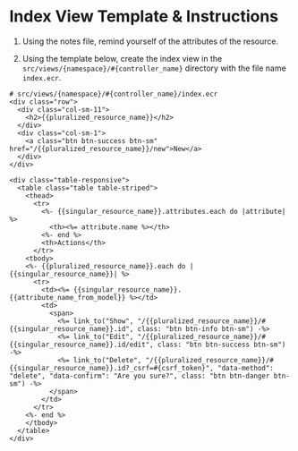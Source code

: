 # Index View Template & Instructions

1. Using the notes file, remind yourself of the attributes of the resource.

2. Using the template below, create the index view in the `src/views/{namespace}/#{controller_name}` directory with the file name `index.ecr`.

```crystal
# src/views/{namespace}/#{controller_name}/index.ecr
<div class="row">
  <div class="col-sm-11">
    <h2>{{pluralized_resource_name}}</h2>
  </div>
  <div class="col-sm-1">
    <a class="btn btn-success btn-sm" href="/{{pluralized_resource_name}}/new">New</a>
  </div>
</div>

<div class="table-responsive">
  <table class="table table-striped">
    <thead>
      <tr>
        <%- {{singular_resource_name}}.attributes.each do |attribute| %>
          <th><%= attribute.name %></th>
        <%- end %>
        <th>Actions</th>
      </tr>
    <tbody>
    <%- {{pluralized_resource_name}}.each do |{{singular_resource_name}}| %>
      <tr>
        <td><%= {{singular_resource_name}}.{{attribute_name_from_model}} %></td>
        <td>
          <span>
            <%= link_to("Show", "/{{pluralized_resource_name}}/#{{singular_resource_name}}.id", class: "btn btn-info btn-sm") -%>
            <%= link_to("Edit", "/{{pluralized_resource_name}}/#{{singular_resource_name}}.id/edit", class: "btn btn-success btn-sm") -%>
            <%= link_to("Delete", "/{{pluralized_resource_name}}/#{{singular_resource_name}}.id?_csrf=#{csrf_token}", "data-method": "delete", "data-confirm": "Are you sure?", class: "btn btn-danger btn-sm") -%>
          </span>
        </td>
      </tr>
    <%- end %>
    </tbody>
  </table>
</div>
```